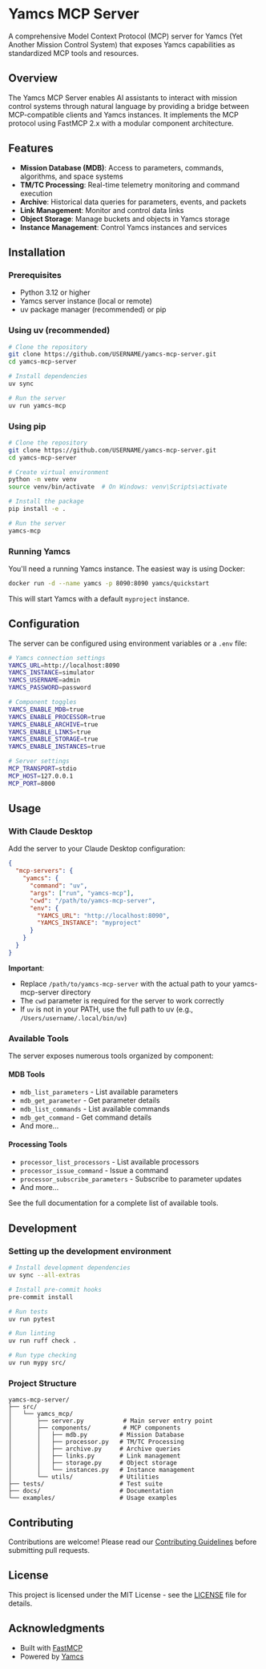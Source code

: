 # Yamcs MCP Server

A comprehensive Model Context Protocol (MCP) server for Yamcs (Yet Another Mission Control System) that exposes Yamcs capabilities as standardized MCP tools and resources.

## Overview

The Yamcs MCP Server enables AI assistants to interact with mission control systems through natural language by providing a bridge between MCP-compatible clients and Yamcs instances. It implements the MCP protocol using FastMCP 2.x with a modular component architecture.

## Features

- **Mission Database (MDB)**: Access to parameters, commands, algorithms, and space systems
- **TM/TC Processing**: Real-time telemetry monitoring and command execution
- **Archive**: Historical data queries for parameters, events, and packets
- **Link Management**: Monitor and control data links
- **Object Storage**: Manage buckets and objects in Yamcs storage
- **Instance Management**: Control Yamcs instances and services

## Installation

### Prerequisites

- Python 3.12 or higher
- Yamcs server instance (local or remote)
- uv package manager (recommended) or pip

### Using uv (recommended)

```bash
# Clone the repository
git clone https://github.com/USERNAME/yamcs-mcp-server.git
cd yamcs-mcp-server

# Install dependencies
uv sync

# Run the server
uv run yamcs-mcp
```

### Using pip

```bash
# Clone the repository
git clone https://github.com/USERNAME/yamcs-mcp-server.git
cd yamcs-mcp-server

# Create virtual environment
python -m venv venv
source venv/bin/activate  # On Windows: venv\Scripts\activate

# Install the package
pip install -e .

# Run the server
yamcs-mcp
```

### Running Yamcs

You'll need a running Yamcs instance. The easiest way is using Docker:

```bash
docker run -d --name yamcs -p 8090:8090 yamcs/quickstart
```

This will start Yamcs with a default `myproject` instance.

## Configuration

The server can be configured using environment variables or a `.env` file:

```bash
# Yamcs connection settings
YAMCS_URL=http://localhost:8090
YAMCS_INSTANCE=simulator
YAMCS_USERNAME=admin
YAMCS_PASSWORD=password

# Component toggles
YAMCS_ENABLE_MDB=true
YAMCS_ENABLE_PROCESSOR=true
YAMCS_ENABLE_ARCHIVE=true
YAMCS_ENABLE_LINKS=true
YAMCS_ENABLE_STORAGE=true
YAMCS_ENABLE_INSTANCES=true

# Server settings
MCP_TRANSPORT=stdio
MCP_HOST=127.0.0.1
MCP_PORT=8000
```

## Usage

### With Claude Desktop

Add the server to your Claude Desktop configuration:

```json
{
  "mcp-servers": {
    "yamcs": {
      "command": "uv",
      "args": ["run", "yamcs-mcp"],
      "cwd": "/path/to/yamcs-mcp-server",
      "env": {
        "YAMCS_URL": "http://localhost:8090",
        "YAMCS_INSTANCE": "myproject"
      }
    }
  }
}
```

**Important**: 
- Replace `/path/to/yamcs-mcp-server` with the actual path to your yamcs-mcp-server directory
- The `cwd` parameter is required for the server to work correctly
- If `uv` is not in your PATH, use the full path to uv (e.g., `/Users/username/.local/bin/uv`)

### Available Tools

The server exposes numerous tools organized by component:

#### MDB Tools
- `mdb_list_parameters` - List available parameters
- `mdb_get_parameter` - Get parameter details
- `mdb_list_commands` - List available commands
- `mdb_get_command` - Get command details
- And more...

#### Processing Tools
- `processor_list_processors` - List available processors
- `processor_issue_command` - Issue a command
- `processor_subscribe_parameters` - Subscribe to parameter updates
- And more...

See the full documentation for a complete list of available tools.

## Development

### Setting up the development environment

```bash
# Install development dependencies
uv sync --all-extras

# Install pre-commit hooks
pre-commit install

# Run tests
uv run pytest

# Run linting
uv run ruff check .

# Run type checking
uv run mypy src/
```

### Project Structure

```
yamcs-mcp-server/
├── src/
│   └── yamcs_mcp/
│       ├── server.py           # Main server entry point
│       ├── components/         # MCP components
│       │   ├── mdb.py         # Mission Database
│       │   ├── processor.py   # TM/TC Processing
│       │   ├── archive.py     # Archive queries
│       │   ├── links.py       # Link management
│       │   ├── storage.py     # Object storage
│       │   └── instances.py   # Instance management
│       └── utils/             # Utilities
├── tests/                     # Test suite
├── docs/                      # Documentation
└── examples/                  # Usage examples
```

## Contributing

Contributions are welcome! Please read our [Contributing Guidelines](CONTRIBUTING.md) before submitting pull requests.

## License

This project is licensed under the MIT License - see the [LICENSE](LICENSE) file for details.

## Acknowledgments

- Built with [FastMCP](https://gofastmcp.com/)
- Powered by [Yamcs](https://yamcs.org/)